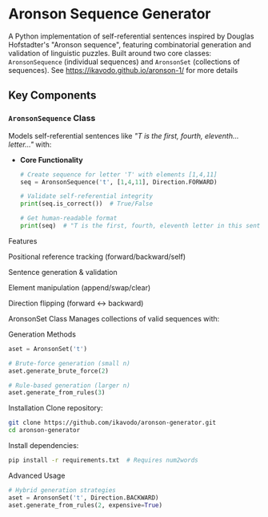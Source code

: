 # Aronson Sequence Generator

A Python implementation of self-referential sentences inspired by Douglas Hofstadter's "Aronson sequence", featuring combinatorial generation and validation of linguistic puzzles. Built around two core classes: `AronsonSequence` (individual sequences) and `AronsonSet` (collections of sequences).
See https://ikavodo.github.io/aronson-1/ for more details

## Key Components

### `AronsonSequence` Class
Models self-referential sentences like _"T is the first, fourth, eleventh... letter..."_ with:

- **Core Functionality**
  ```python
  # Create sequence for letter 'T' with elements [1,4,11]
  seq = AronsonSequence('t', [1,4,11], Direction.FORWARD)
  
  # Validate self-referential integrity
  print(seq.is_correct())  # True/False
  
  # Get human-readable format
  print(seq)  # "T is the first, fourth, eleventh letter in this sentence..."
Features

Positional reference tracking (forward/backward/self)

Sentence generation & validation

Element manipulation (append/swap/clear)

Direction flipping (forward ↔ backward)

AronsonSet Class
Manages collections of valid sequences with:

Generation Methods

```python
aset = AronsonSet('t')

# Brute-force generation (small n)
aset.generate_brute_force(2)

# Rule-based generation (larger n)
aset.generate_from_rules(3)
```

Installation
Clone repository:

```bash
git clone https://github.com/ikavodo/aronson-generator.git
cd aronson-generator
```
Install dependencies:

```bash
pip install -r requirements.txt  # Requires num2words
```
Advanced Usage
```python
# Hybrid generation strategies
aset = AronsonSet('t', Direction.BACKWARD)
aset.generate_from_rules(2, expensive=True)

